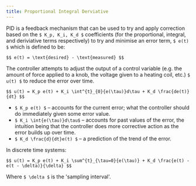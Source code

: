 ```yaml
---
title: Proportional Integral Derviative
---
```


PID is a feedback mechanism that can be used to try and apply correction
based on the `$ K_p, K_i, K_d $` coefficients (for the proportional,
integral, and deriviative terms respectively) to try and minimise an
error term, `$ e(t) $` which is defined to be:

`$$
e(t) = \text{desired} - \text{measured}
$$`

The controller attempts to adjust the output of a control variable
(e.g. the amount of force applied to a knob, the voltage given to a
heating coil, etc.) `$ u(t) $` to reduce the error over time.

`$$
u(t) = K_p e(t) + K_i \int^{t}_{0}{e(\tau)}d\tau + K_d \frac{de(t)}{dt}
$$`

 - `$ K_p e(t) $` – accounts for the current error; what the controller
 should do immediately given some error value.
 - `$ K_i \int{e(\tau)}d\tau$` – accounts for past values of the error,
 the intuition being that the controller does more corrective action
 as the error builds up over time.
 - `$ K_d \frac{d}{dt}e(t) $` – a prediction of the trend of the error.

In discrete time systems:

`$$
u(t) = K_p e(t) + K_i \sum^{t}_{\tau=0}{e(\tau)} + K_d \frac{e(t) - e(t - \delta)}{\delta}
$$`

Where `$ \delta $` is the 'sampling interval'.
